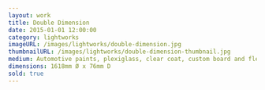 ```yaml
---
layout: work
title: Double Dimension
date: 2015-01-01 12:00:00
category: lightworks
imageURL: /images/lightworks/double-dimension.jpg
thumbnailURL: /images/lightworks/double-dimension-thumbnail.jpg
medium: Automotive paints, plexiglass, clear coat, custom board and flexi ply, LEDs, 24v power supply, electrical cable, 240v plug, micro controller
dimensions: 1618mm Ø x 76mm D
sold: true
---
```

